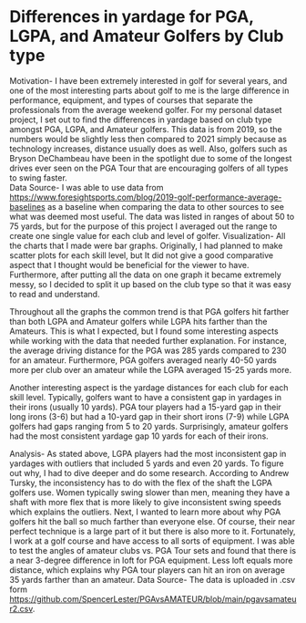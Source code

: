 # Differences in yardage for PGA, LGPA, and Amateur Golfers by Club type


Motivation-
I have been extremely interested in golf for several years, and one of the most interesting parts about golf to me is the large difference in performance, equipment, and types of courses that separate the professionals from the average weekend golfer. For my personal dataset project, I set out to find the differences in yardage based on club type amongst PGA, LGPA, and Amateur golfers. This data is from 2019, so the numbers would be slightly less then compared to 2021 simply because as technology increases, distance usually does as well. Also, golfers such as Bryson DeChambeau have been in the spotlight due to some of the longest drives ever seen on the PGA Tour that are encouraging golfers of all types to swing faster.  
Data Source-
I was able to use data from https://www.foresightsports.com/blog/2019-golf-performance-average-baselines as a baseline when comparing the data to other sources to see what was deemed most useful. The data was listed in ranges of about 50 to 75 yards, but for the purpose of this project I averaged out the range to create one single value for each club and level of golfer. 
Visualization-
All the charts that I made were bar graphs. Originally, I had planned to make scatter plots for each skill level, but It did not give a good comparative aspect that I thought would be beneficial for the viewer to have. Furthermore, after putting all the data on one graph it became extremely messy, so I decided to split it up based on the club type so that it was easy to read and understand. 

Throughout all the graphs the common trend is that PGA golfers hit farther than both LGPA and Amateur golfers while LGPA hits farther than the Amateurs. This is what I expected, but I found some interesting aspects while working with the data that needed further explanation. For instance, the average driving distance for the PGA was 285 yards compared to 230 for an amateur. Furthermore, PGA golfers averaged nearly 40-50 yards more per club over an amateur while the LGPA averaged 15-25 yards more. 

Another interesting aspect is the yardage distances for each club for each skill level. Typically, golfers want to have a consistent gap in yardages in their irons (usually 10 yards). PGA tour players had a 15-yard gap in their long irons (3-6) but had a 10-yard gap in their short irons (7-9) while LGPA golfers had gaps ranging from 5 to 20 yards. Surprisingly, amateur golfers had the most consistent yardage gap 10 yards for each of their irons. 

Analysis-
As stated above, LGPA players had the most inconsistent gap in yardages with outliers that included 5 yards and even 20 yards. To figure out why, I had to dive deeper and do some research. According to Andrew Tursky, the inconsistency has to do with the flex of the shaft the LGPA golfers use. Women typically swing slower than men, meaning they have a shaft with more flex that is more likely to give inconsistent swing speeds which explains the outliers.
 Next, I wanted to learn more about why PGA golfers hit the ball so much farther than everyone else. Of course, their near perfect technique is a large part of it but there is also more to it. Fortunately, I work at a golf course and have access to all sorts of equipment. I was able to test the angles of amateur clubs vs. PGA Tour sets and found that there is a near 3-degree difference in loft for PGA equipment. Less loft equals more distance, which explains why PGA tour players can hit an iron on average 35 yards farther than an amateur. 
Data Source-
The data is uploaded in .csv form https://github.com/SpencerLester/PGAvsAMATEUR/blob/main/pgavsamateur2.csv.



